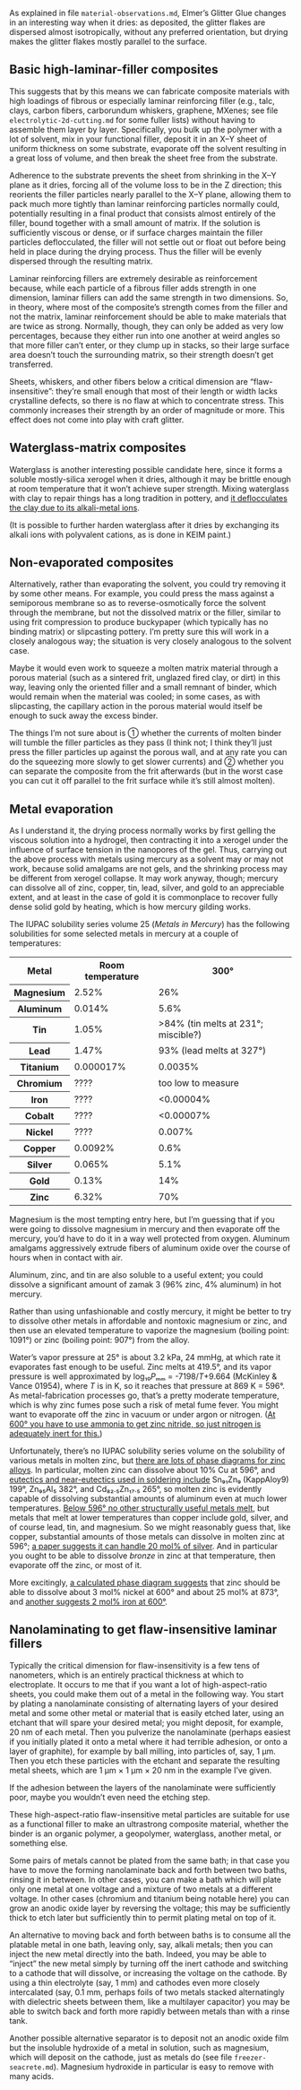 As explained in file `material-observations.md`, Elmer’s Glitter Glue
changes in an interesting way when it dries: as deposited, the glitter
flakes are dispersed almost isotropically, without any preferred
orientation, but drying makes the glitter flakes mostly parallel to
the surface.

Basic high-laminar-filler composites
------------------------------------

This suggests that by this means we can fabricate composite materials
with high loadings of fibrous or especially laminar reinforcing filler
(e.g., talc, clays, carbon fibers, carborundum whiskers, graphene,
MXenes; see file `electrolytic-2d-cutting.md` for some fuller lists)
without having to assemble them layer by layer.  Specifically, you
bulk up the polymer with a lot of solvent, mix in your functional
filler, deposit it in an X–Y sheet of uniform thickness on some
substrate, evaporate off the solvent resulting in a great loss of
volume, and then break the sheet free from the substrate.

Adherence to the substrate prevents the sheet from shrinking in the
X–Y plane as it dries, forcing all of the volume loss to be in the Z
direction; this reorients the filler particles nearly parallel to the
X–Y plane, allowing them to pack much more tightly than laminar
reinforcing particles normally could, potentially resulting in a final
product that consists almost entirely of the filler, bound together
with a small amount of matrix.  If the solution is sufficiently
viscous or dense, or if surface charges maintain the filler particles
deflocculated, the filler will not settle out or float out before
being held in place during the drying process.  Thus the filler will
be evenly dispersed through the resulting matrix.

Laminar reinforcing fillers are extremely desirable as reinforcement
because, while each particle of a fibrous filler adds strength in one
dimension, laminar fillers can add the same strength in two
dimensions.  So, in theory, where most of the composite’s strength
comes from the filler and not the matrix, laminar reinforcement should
be able to make materials that are twice as strong.  Normally, though,
they can only be added as very low percentages, because they either
run into one another at weird angles so that more filler can’t enter,
or they clump up in stacks, so their large surface area doesn’t touch
the surrounding matrix, so their strength doesn’t get transferred.

Sheets, whiskers, and other fibers below a critical dimension are
“flaw-insensitive”: they’re small enough that most of their length or
width lacks crystalline defects, so there is no flaw at which to
concentrate stress.  This commonly increases their strength by an
order of magnitude or more.  This effect does not come into play with
craft glitter.

Waterglass-matrix composites
----------------------------

Waterglass is another interesting possible candidate here, since it
forms a soluble mostly-silica xerogel when it dries, although it may
be brittle enough at room temperature that it won’t achieve super
strength.  Mixing waterglass with clay to repair things has a long
tradition in pottery, and [it deflocculates the clay due to its
alkali-metal ions][1].

[1]: https://digitalfire.com/material/sodium+silicate

(It is possible to further harden waterglass after it dries by
exchanging its alkali ions with polyvalent cations, as is done in KEIM
paint.)

Non-evaporated composites
-------------------------

Alternatively, rather than evaporating the solvent, you could try
removing it by some other means.  For example, you could press the
mass against a semiporous membrane so as to reverse-osmotically force
the solvent through the membrane, but not the dissolved matrix or the
filler, similar to using frit compression to produce buckypaper (which
typically has no binding matrix) or slipcasting pottery.  I’m pretty
sure this will work in a closely analogous way; the situation is very
closely analogous to the solvent case.

Maybe it would even work to squeeze a molten matrix material through a
porous material (such as a sintered frit, unglazed fired clay, or
dirt) in this way, leaving only the oriented filler and a small
remnant of binder, which would remain when the material was cooled; in
some cases, as with slipcasting, the capillary action in the porous
material would itself be enough to suck away the excess binder.

The things I’m not sure about is ① whether the currents of molten
binder will tumble the filler particles as they pass (I think not; I
think they’ll just press the filler particles up against the porous
wall, and at any rate you can do the squeezing more slowly to get
slower currents) and ② whether you can separate the composite from the
frit afterwards (but in the worst case you can cut it off parallel to
the frit surface while it’s still almost molten).

Metal evaporation
-----------------

As I understand it, the drying process normally works by first gelling
the viscous solution into a hydrogel, then contracting it into a
xerogel under the influence of surface tension in the nanopores of the
gel.  Thus, carrying out the above process with metals using mercury
as a solvent may or may not work, because solid amalgams are not gels,
and the shrinking process may be different from xerogel collapse.  It
may work anyway, though; mercury can dissolve all of zinc, copper,
tin, lead, silver, and gold to an appreciable extent, and at least in
the case of gold it is commonplace to recover fully dense solid gold
by heating, which is how mercury gilding works.

The IUPAC solubility series volume 25 (_Metals in Mercury_) has the
following solubilities for some selected metals in mercury at a couple
of temperatures:

<table>
<tr><th>Metal         <th>Room temperature      <th>300°
<tr><th>Magnesium     <td>2.52%                 <td>26%
<tr><th>Aluminum      <td>0.014%                <td>5.6%
<tr><th>Tin           <td>1.05%                 <td>&gt;84% (tin melts at 231°; miscible?)
<tr><th>Lead          <td>1.47%                 <td>93% (lead melts at 327°)
<tr><th>Titanium      <td>0.000017%             <td>0.0035%
<tr><th>Chromium      <td>????                  <td>too low to measure
<tr><th>Iron          <td>????                  <td>&lt;0.00004%
<tr><th>Cobalt        <td>????                  <td>&lt;0.00007%
<tr><th>Nickel        <td>????                  <td>0.007%
<tr><th>Copper        <td>0.0092%               <td>0.6%
<tr><th>Silver        <td>0.065%                <td>5.1%
<tr><th>Gold          <td>0.13%                 <td>14%
<tr><th>Zinc          <td>6.32%                 <td>70%
</table>

Magnesium is the most tempting entry here, but I’m guessing that if
you were going to dissolve magnesium in mercury and then evaporate off
the mercury, you’d have to do it in a way well protected from oxygen.
Aluminum amalgams aggressively extrude fibers of aluminum oxide over
the course of hours when in contact with air.

Aluminum, zinc, and tin are also soluble to a useful extent; you could
dissolve a significant amount of zamak 3 (96% zinc, 4% aluminum) in
hot mercury.

Rather than using unfashionable and costly mercury, it might be better
to try to dissolve other metals in affordable and nontoxic magnesium
or zinc, and then use an elevated temperature to vaporize the
magnesium (boiling point: 1091°) or zinc (boiling point: 907°) from
the alloy.

Water’s vapor pressure at 25° is about 3.2 kPa, 24 mmHg, at which rate
it evaporates fast enough to be useful.  Zinc melts at 419.5°, and its
vapor pressure is well approximated by log₁₀*P*ₘₘ = -7198/*T*+9.664
(McKinley & Vance 01954), where *T* is in K, so it reaches that
pressure at 869 K = 596°.  As metal-fabrication processes go, that’s a
pretty moderate temperature, which is why zinc fumes pose such a risk
of metal fume fever.  You might want to evaporate off the zinc in
vacuum or under argon or nitrogen.  ([At 600° you have to use ammonia
to get zinc nitride, so just nitrogen is adequately inert for
this.][4])

[4]: https://en.wikipedia.org/wiki/Zinc_nitride

Unfortunately, there’s no IUPAC solubility series volume on the
solubility of various metals in molten zinc, but [there are lots of
phase diagrams for zinc alloys][2].  In particular, molten zinc can
dissolve about 10% Cu at 596°, and [eutectics and near-eutectics used
in soldering include][3] Sn₉₁Zn₉ (KappAloy9) 199°, Zn₉₅Al₅ 382°, and
Cd₈₂.₅Zn₁₇.₅ 265°, so molten zinc is evidently capable of dissolving
substantial amounts of aluminum even at much lower temperatures.
[Below 596° no other structurally useful metals melt][5], but metals
that melt at lower temperatures than copper include gold, silver, and
of course lead, tin, and magnesium.  So we might reasonably guess
that, like copper, substantial amounts of those metals can dissolve in
molten zinc at 596°; [a paper suggests it can handle 20 mol% of
silver][7].  And in particular you ought to be able to dissolve
*bronze* in zinc at that temperature, then evaporate off the zinc, or
most of it.

[2]: https://www.tf.uni-kiel.de/matwis/amat/iss/kap_6/illustr/i6_2_1.html
[3]: https://en.wikipedia.org/wiki/Solder_alloys
[5]: https://chemistry.fandom.com/wiki/List_of_elements_by_melting_point
[7]: https://www.researchgate.net/figure/Aluminium-zinc-and-silver-zinc-binary-phase-diagrams-20_fig2_275032898

More excitingly, [a calculated phase diagram suggests][6] that zinc
should be able to dissolve about 3 mol% nickel at 600° and about 25
mol% at 873°, and [another suggests 2 mol% iron at 600°][7].

[6]: https://www.researchgate.net/figure/Calculated-Ni-Zn-binary-phase-diagram-using-thermodynamic-parameters-from-Vassilev-et-al_fig2_248129880
[7]: https://www.researchgate.net/figure/Fe-Zn-phase-diagram-for-stable-equilibrium-18-some-parameters-used-in-the-current_fig4_284812804

Nanolaminating to get flaw-insensitive laminar fillers
------------------------------------------------------

Typically the critical dimension for flaw-insensitivity is a few tens
of nanometers, which is an entirely practical thickness at which to
electroplate.  It occurs to me that if you want a lot of
high-aspect-ratio sheets, you could make them out of a metal in the
following way.  You start by plating a nanolaminate consisting of
alternating layers of your desired metal and some other metal or
material that is easily etched later, using an etchant that will spare
your desired metal; you might deposit, for example, 20 nm of each
metal.  Then you pulverize the nanolaminate (perhaps easiest if you
initially plated it onto a metal where it had terrible adhesion, or
onto a layer of graphite), for example by ball milling, into particles
of, say, 1 μm.  Then you etch these particles with the etchant and
separate the resulting metal sheets, which are 1 μm × 1 μm × 20 nm in
the example I’ve given.

If the adhesion between the layers of the nanolaminate were
sufficiently poor, maybe you wouldn’t even need the etching step.

These high-aspect-ratio flaw-insensitive metal particles are suitable
for use as a functional filler to make an ultrastrong composite
material, whether the binder is an organic polymer, a geopolymer,
waterglass, another metal, or something else.

Some pairs of metals cannot be plated from the same bath; in that case
you have to move the forming nanolaminate back and forth between two
baths, rinsing it in between.  In other cases, you can make a bath
which will plate only one metal at one voltage and a mixture of two
metals at a different voltage.  In other cases (chromium and titanium
being notable here) you can grow an anodic oxide layer by reversing
the voltage; this may be sufficiently thick to etch later but
sufficiently thin to permit plating metal on top of it.

An alternative to moving back and forth between baths is to consume
all the platable metal in one bath, leaving only, say, alkali metals;
then you can inject the new metal directly into the bath.  Indeed, you
may be able to “inject” the new metal simply by turning off the inert
cathode and switching to a cathode that will dissolve, or increasing
the voltage on the cathode.  By using a thin electrolyte (say, 1 mm)
and cathodes even more closely intercalated (say, 0.1 mm, perhaps
foils of two metals stacked alternatingly with dielectric sheets
between them, like a multilayer capacitor) you may be able to switch
back and forth more rapidly between metals than with a rinse tank.

Another possible alternative separator is to deposit not an anodic
oxide film but the insoluble hydroxide of a metal in solution, such as
magnesium, which will deposit on the cathode, just as metals do (see
file `freezer-seacrete.md`).  Magnesium hydroxide in particular is
easy to remove with many acids.
